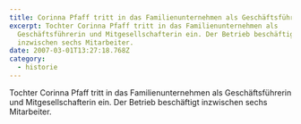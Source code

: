 ```yaml
---
title: Corinna Pfaff tritt in das Familienunternehmen als Geschäftsführerin ein | 2007
excerpt: Tochter Corinna Pfaff tritt in das Familienunternehmen als
  Geschäftsführerin und Mitgesellschafterin ein. Der Betrieb beschäftigt
  in­zwischen sechs Mitarbeiter.
date: 2007-03-01T13:27:18.768Z
category: 
  - historie
---
```

Tochter Corinna Pfaff tritt in das Familienunternehmen als Geschäftsführerin und Mitgesellschafterin ein. Der Betrieb beschäftigt in­zwischen sechs Mitarbeiter.